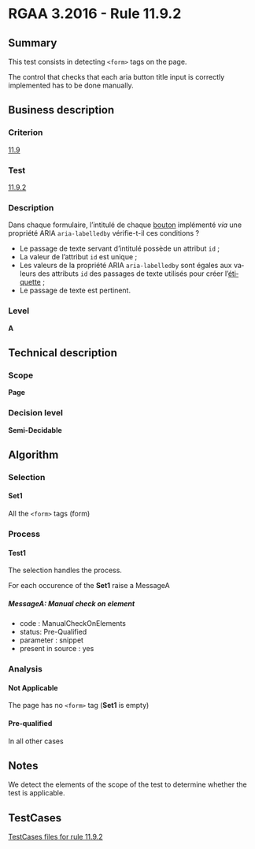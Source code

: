# RGAA 3.2016 - Rule 11.9.2

## Summary
This test consists in detecting `<form>` tags on the page.

The control that checks that each aria button title input is correctly implemented has to be done manually.

## Business description

### Criterion
[11.9](http://references.modernisation.gouv.fr/rgaa-accessibilite/2016/criteres.html#crit-11-9)

### Test
[11.9.2](http://references.modernisation.gouv.fr/rgaa-accessibilite/2016/criteres.html#test-11-9-2)

### Description
<div lang="fr">Dans chaque formulaire, l&#x2019;intitul&#xE9; de chaque <a href="http://references.modernisation.gouv.fr/rgaa-accessibilite/2016/glossaire.html#bouton-formulaire">bouton</a> impl&#xE9;ment&#xE9; <i>via</i> une propri&#xE9;t&#xE9; ARIA <code lang="en">aria-labelledby</code> v&#xE9;rifie-t-il ces conditions&nbsp;? <ul><li>Le passage de texte servant d&#x2019;intitul&#xE9; poss&#xE8;de un attribut <code lang="en">id</code>&nbsp;;</li> <li>La valeur de l&#x2019;attribut <code lang="en">id</code> est unique&nbsp;;</li> <li>Les valeurs de la propri&#xE9;t&#xE9; ARIA <code lang="en">aria-labelledby</code> sont &#xE9;gales aux valeurs des attributs <code lang="en">id</code> des passages de texte utilis&#xE9;s pour cr&#xE9;er l&#x2019;<a href="http://references.modernisation.gouv.fr/rgaa-accessibilite/2016/glossaire.html#tiquette-de-champs-de-formulaire">&#xE9;tiquette</a>&nbsp;;</li> <li>Le passage de texte est pertinent.</li> </ul></div>

### Level
**A**

## Technical description

### Scope
**Page**

### Decision level
**Semi-Decidable**

## Algorithm

### Selection

#### Set1

All the `<form>` tags (form)

### Process

#### Test1

The selection handles the process.

For each occurence of the **Set1** raise a MessageA

##### MessageA: Manual check on element

-   code : ManualCheckOnElements
-   status: Pre-Qualified
-   parameter : snippet
-   present in source : yes

### Analysis

#### Not Applicable

The page has no `<form>` tag (**Set1** is empty)

#### Pre-qualified

In all other cases

## Notes

We detect the elements of the scope of the test to determine whether the
test is applicable.



##  TestCases

[TestCases files for rule 11.9.2](https://github.com/Asqatasun/Asqatasun/tree/develop/rules/rules-rgaa3.2016/src/test/resources/testcases/rgaa32016/Rgaa32016Rule110902/)


